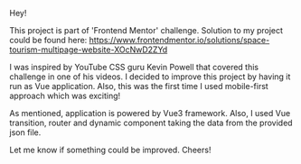 Hey!

This project is part of 'Frontend Mentor' challenge. Solution to my project could be found here: https://www.frontendmentor.io/solutions/space-tourism-multipage-website-XOcNwD2ZYd

I was inspired by YouTube CSS guru Kevin Powell that covered this challenge in one of his videos. I decided to improve this project by having it run as Vue application. Also, this was the first time I used mobile-first approach which was exciting!

As mentioned, application is powered by Vue3 framework. Also, I used Vue transition, router and dynamic component taking the data from the provided json file.

Let me know if something could be improved. Cheers!
